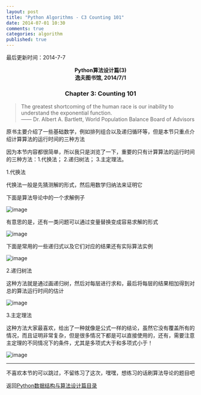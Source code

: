 ```yaml
---
layout: post
title: "Python Algorithms - C3 Counting 101"
date: 2014-07-01 10:30
comments: true
categories: algorithm
published: true
---
```


最后更新时间：2014-7-7

**<center>Python算法设计篇(3)</center>**
**<center>逸夫图书馆, 2014/7/1</center>**

### <center>Chapter 3: Counting 101</center>

> The greatest shortcoming of the human race is our inability to understand the exponential function.  
  —— Dr. Albert A. Bartlett, World Population Balance Board of Advisors


原书主要介绍了一些基础数学，例如排列组合以及递归循环等，但是本节只重点介绍计算算法的运行时间的三种方法

因为本节内容都很简单，所以我只是浏览了一下，重要的只有计算算法的运行时间的三种方法：1.代换法； 2.递归树法； 3.主定理法。

1.代换法

代换法一般是先猜测解的形式，然后用数学归纳法来证明它

下面是算法导论中的一个求解例子

![image](http://hujiaweibujidao.github.io/images/algos/sub1.png)

有意思的是，还有一类问题可以通过变量替换变成容易求解的形式

![image](http://hujiaweibujidao.github.io/images/algos/sub2.png)

下面是常用的一些递归式以及它们对应的结果还有实际算法实例

![image](http://hujiaweibujidao.github.io/images/algos/sub3.png)

2.递归树法

这种方法就是通过画递归树，然后对每层进行求和，最后将每层的结果相加得到对总的算法运行时间的估计

![image](http://hujiaweibujidao.github.io/images/algos/rectree.png)

3.主定理法

这种方法大家最喜欢，给出了一种就像是公式一样的结论，虽然它没有覆盖所有的情况，而且证明非常复杂，但是很多情况下都是可以直接使用的，还有，需要注意主定理的不同情况下的条件，尤其是多项式大于和多项式小于！

![image](http://hujiaweibujidao.github.io/images/algos/master.png)


----------

不喜欢本节的可以跳过，不留练习了这次，嘿嘿，想练习的话刷算法导论的题目吧

返回[Python数据结构与算法设计篇目录](http://hujiaweibujidao.github.io/python/)


